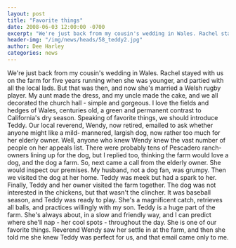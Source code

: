 ```yaml
---
layout: post
title: "Favorite things"
date: 2008-06-03 12:00:00 -0700
excerpt: "We're just back from my cousin's wedding in Wales. Rachel stayed with us on the farm for five ..."
header-img: "/img/news/heads/58_teddy2.jpg"
author: Dee Harley
categories: news
---
```

We're just back from my cousin's wedding in Wales. Rachel stayed with
us on the farm for five years running when she was younger, and
partied with all the local lads. But that was then, and now she's
married a Welsh rugby player. My aunt made the dress, and my uncle
made the cake, and we all decorated the church hall - simple and
gorgeous. I love the fields and hedges of Wales, centuries old, a
green and permanent contrast to California's dry season.  Speaking of
favorite things, we should introduce Teddy.  Our local reverend,
Wendy, now retired, emailed to ask whether anyone might like a mild-
mannered, largish dog, now rather too much for her elderly owner.
Well, anyone who knew Wendy knew the vast number of people on her
appeals list. There were probably tens of Pescadero ranch-owners
lining up for the dog, but I replied too, thinking the farm would love
a dog, and the dog a farm. So, next came a call from the elderly
owner. She would inspect our premises. My husband, not a dog fan, was
grumpy. Then we visited the dog at her home. Teddy was meek but had a
spark to her. Finally, Teddy and her owner visited the farm together.
The dog was not interested in the chickens, but that wasn't the
clincher. It was baseball season, and Teddy was ready to play. She's a
magnificent catch, retrieves all balls, and practices willingly with
my son.  Teddy is a huge part of the farm. She's always about, in a
slow and friendly way, and I can predict where she'll nap - her cool
spots - throughout the day. She is one of our favorite things.
Reverend Wendy saw her settle in at the farm, and then she told me she
knew Teddy was perfect for us, and that email came only to me.

